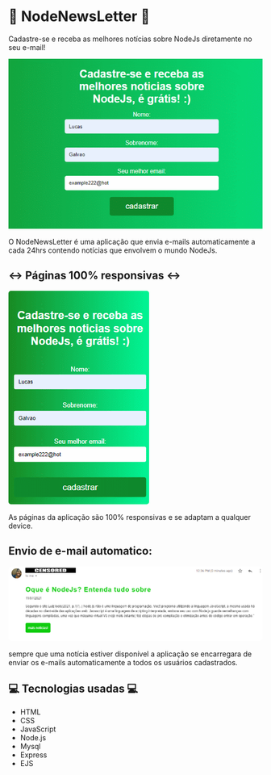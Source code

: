 # 📧 NodeNewsLetter 📧
Cadastre-se e receba as melhores notícias sobre NodeJs diretamente no seu e-mail!

<img src="./git/node.gif">

O NodeNewsLetter é uma aplicação que envia e-mails automaticamente a cada 24hrs contendo notícias que envolvem o mundo NodeJs.

## ↔ Páginas 100% responsivas ↔

<img src="./git/nodeMobile.gif" style='border-radius: 5px'>

As páginas da aplicação são 100% responsivas e se adaptam a qualquer device.

## Envio de e-mail automatico:
<img src="./git/emailExample.jpg" style='border-radius: 5px'>

sempre que uma notícia estiver disponível a aplicação se encarregara de enviar os e-mails automaticamente a todos os  usuários cadastrados.


## 💻 Tecnologias usadas 💻

* HTML
 * CSS
 * JavaScript
 * Node.js
 * Mysql
 * Express
 * EJS
